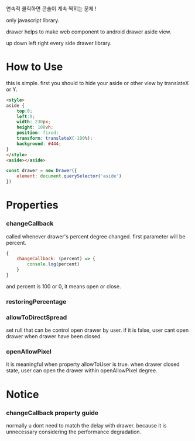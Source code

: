 연속적 클릭하면 콘솔이 계속 찍히는 문제 !

only javascript library.

drawer helps to make web component to android drawer aside view.

up down left right every side drawer library.

# How to Use
this is simple.
first you should to hide your aside or other view by translateX or Y.

```html
<style>
aside {
    top:0;
    left:0;
    width: 230px;
    height: 100vh;
    position: fixed;
    transform: translateX(-100%);
    background: #444;
}
</style>
<aside></aside>
```
```javascript
const drawer = new Drawer({
    element: document.querySelector('aside')
})
```


# Properties
### changeCallback
called whenever drawer's percent degree changed.
first parameter will be percent.
```javascript
{
    changeCallback: (percent) => {
        console.log(percent)
    }
}
```
and percent is 100 or 0, it means open or close.

### restoringPercentage


### allowToDirectSpread
set rull that can be control open drawer by user.
if it is false, user cant open drawer when drawer have been closed.

### openAllowPixel
it is meaningful when property allowToUser is true.
when drawer closed state, user can open the drawer within openAllowPixel degree.

# Notice
### changeCallback property guide
normally u dont need to match the delay with drawer.
because it is unnecessary considering the performance degradation.